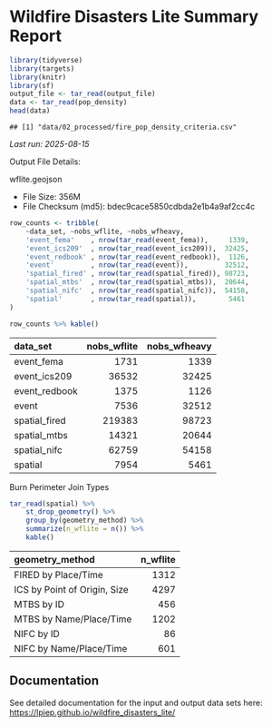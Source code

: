 Wildfire Disasters Lite Summary Report
================

``` r
library(tidyverse)
library(targets)
library(knitr)
library(sf)
output_file <- tar_read(output_file)
data <- tar_read(pop_density)
head(data)
```

    ## [1] "data/02_processed/fire_pop_density_criteria.csv"

*Last run: 2025-08-15*

Output File Details:

wflite.geojson

-   File Size: 356M
-   File Checksum (md5): bdec9cace5850cdbda2e1b4a9af2cc4c

``` r
row_counts <- tribble(
    ~data_set, ~nobs_wflite, ~nobs_wfheavy,
    'event_fema'    , nrow(tar_read(event_fema)),     1339,
    'event_ics209'  , nrow(tar_read(event_ics209)),  32425,
    'event_redbook' , nrow(tar_read(event_redbook)),  1126,
    'event'         , nrow(tar_read(event)),         32512, 
    'spatial_fired' , nrow(tar_read(spatial_fired)), 98723,
    'spatial_mtbs'  , nrow(tar_read(spatial_mtbs)),  20644,
    'spatial_nifc'  , nrow(tar_read(spatial_nifc)),  54158,
    'spatial'       , nrow(tar_read(spatial)),        5461
)

row_counts %>% kable()
```

| data\_set      | nobs\_wflite | nobs\_wfheavy |
|:---------------|-------------:|--------------:|
| event\_fema    |         1731 |          1339 |
| event\_ics209  |        36532 |         32425 |
| event\_redbook |         1375 |          1126 |
| event          |         7536 |         32512 |
| spatial\_fired |       219383 |         98723 |
| spatial\_mtbs  |        14321 |         20644 |
| spatial\_nifc  |        62759 |         54158 |
| spatial        |         7954 |          5461 |

Burn Perimeter Join Types

``` r
tar_read(spatial) %>%
    st_drop_geometry() %>% 
    group_by(geometry_method) %>%
    summarize(n_wflite = n()) %>%
    kable()
```

| geometry\_method             | n\_wflite |
|:-----------------------------|----------:|
| FIRED by Place/Time          |      1312 |
| ICS by Point of Origin, Size |      4297 |
| MTBS by ID                   |       456 |
| MTBS by Name/Place/Time      |      1202 |
| NIFC by ID                   |        86 |
| NIFC by Name/Place/Time      |       601 |

## Documentation

See detailed documentation for the input and output data sets here:
<https://lpiep.github.io/wildfire_disasters_lite/>
